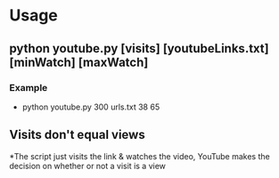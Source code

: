 # Usage
## python youtube.py [visits] [youtubeLinks.txt] [minWatch] [maxWatch]

### Example
  * python youtube.py 300 urls.txt 38 65

## Visits don't equal views
  *The script just visits the link & watches the video, YouTube makes the decision on whether or not a visit is a view
